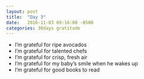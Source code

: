 ```yaml
---
layout: post
title:  "Day 3"
date:   2016-11-03 09:16:00 -0500
categories: 30days gratitude
---
```

* I’m grateful for ripe avocados
* I’m grateful for talented chefs
* I’m grateful for crisp, fresh air
* I’m grateful for my baby’s smile when he wakes up
* I’m grateful for good books to read